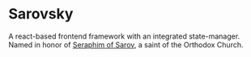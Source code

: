 # Sarovsky

A react-based frontend framework with an integrated state-manager. Named in honor of [Seraphim of Sarov](https://orthochristian.com/72651.html), a saint of the Orthodox Church.



